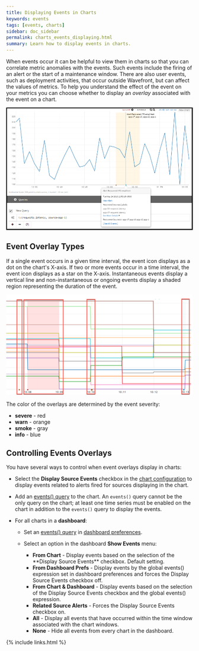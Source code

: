 ```yaml
---
title: Displaying Events in Charts
keywords: events
tags: [events, charts]
sidebar: doc_sidebar
permalink: charts_events_displaying.html
summary: Learn how to display events in charts.
---
```


When events occur it can be helpful to view them in charts so that you can correlate metric anomalies with the events. Such events include the firing of an alert or the start of a maintenance window. There are also user events, such as deployment activities, that occur outside Wavefront, but can affect the values of metrics. To help you understand the effect of the event on your metrics you can choose whether to display an *overlay* associated with the event on a chart. 

![Events queries](images/events_queries.png)

## Event Overlay Types

If a single event occurs in a given time interval, the event icon displays as a dot on the chart's X-axis. If two or more events occur in a  time interval, the event icon displays as a star on the X-axis. Instantaneous events display a vertical line and non-instantaneous or ongoing events display a shaded region representing the duration of the event. 

![Event overlay](images/event_overlay.png)

The color of the overlays are determined by the event severity:

-   **severe** - red
-   **warn** - orange
-   **smoke** - gray
-   **info** - blue

<a name="dashboards_events"></a>

## Controlling Events Overlays

You have several ways to control when event overlays display in charts:

- Select the **Display Source Events** checkbox in the [chart configuration](charts#source_events) to display events related to alerts fired for sources displaying in the chart. 

- Add an [events() query](events_queries) to the chart. An `events()` query cannot be the only query on the chart; at least one time series must be enabled on the chart in addition to the `events()` query to display the events.

- For all charts in a **dashboard**:
  - Set an [events() query](events_queries) in [dashboard preferences](dashboards_managing#prefs).
  - Select an option in the dashboard **Show Events** menu:

    <ul>
    <li markdown="span"><strong>From Chart</strong> - Display events based on the selection of the **Display Source Events** checkbox. Default setting.</li>
    <li><strong>From Dashboard Prefs</strong> - Display events by the global events() expression set in dashboard preferences and forces the Display Source Events checkbox off.</li>
    <li><strong>From Chart & Dashboard</strong> - Display events based on the selection of the Display Source Events checkbox and the global events() expression.</li>
    <li><strong>Related Source Alerts</strong> - Forces the Display Source Events checkbox on.</li>
    <li><strong>All</strong> - Display all events that have occurred within the time window associated with the chart windows.</li>
    <li><strong>None</strong> - Hide all events from every chart in the dashboard.</li></ul>

{% include links.html %}
